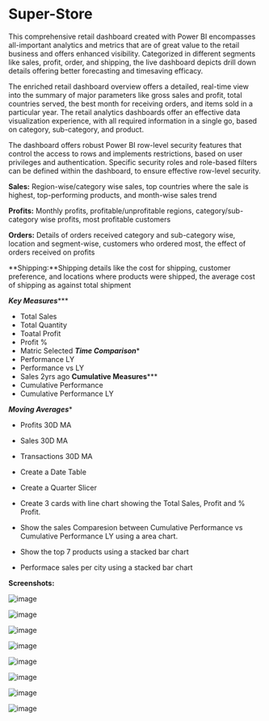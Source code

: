 # Super-Store

This comprehensive retail dashboard created with Power BI encompasses all-important analytics and metrics that are of great value to the retail business and offers enhanced visibility. Categorized in different segments like sales, profit, order, and shipping, the live dashboard depicts drill down details offering better forecasting and timesaving efficacy.

The enriched retail dashboard overview offers a detailed, real-time view into the summary of major parameters like gross sales and profit, total countries served, the best month for receiving orders, and items sold in a particular year. The retail analytics dashboards offer an effective data visualization experience, with all required information in a single go, based on category, sub-category, and product.

The dashboard offers robust Power BI row-level security features that control the access to rows and implements restrictions, based on user privileges and authentication. Specific security roles and role-based filters can be defined within the dashboard, to ensure effective row-level security.


**Sales:** Region-wise/category wise sales, top countries where the sale is highest, top-performing products, and month-wise sales trend

**Profits:** Monthly profits, profitable/unprofitable regions, category/sub-category wise profits, most profitable customers

**Orders:** Details of orders received category and sub-category wise, location and segment-wise, customers who ordered most, the effect of orders received on profits

**Shipping:**Shipping details like the cost for shipping, customer preference, and locations where products were shipped, the average cost of shipping as against total shipment

 
*****Key Measures********
- Total Sales
- Total Quantity
- Toatal Profit
- Profit %
- Matric Selected
*****Time Comparison******
- Performance LY
- Performance vs LY
- Sales 2yrs ago
****Cumulative Measures*******
- Cumulative Performance
- Cumulative Performance LY

*******Moving Averages********
- Profits 30D MA
- Sales 30D MA
- Transactions 30D MA


- Create a Date Table
- Create a Quarter Slicer
- Create 3 cards with line chart showing the Total Sales, Profit and % Profit.
- Show the sales Comparesion between Cumulative Performance vs Cumulative Performance LY using a area chart.
- Show the top 7 products using a stacked bar chart
- Performace sales per city using a stacked bar chart




**Screenshots:**



![image](https://github.com/venkatesh1806/Super-Store/assets/20931939/12e03c6b-2a51-42e0-9bef-af2eaa9270df)




![image](https://github.com/venkatesh1806/Super-Store/assets/20931939/6e7c73cc-06ad-40a9-ac85-b964ccb98828)




![image](https://github.com/venkatesh1806/Super-Store/assets/20931939/23113065-3ee2-4154-9a5f-b8a555f8bde7)




![image](https://github.com/venkatesh1806/Super-Store/assets/20931939/cc5437d6-b979-4c86-bffc-3146c4851e0b)




![image](https://github.com/venkatesh1806/Super-Store/assets/20931939/d535483d-1df7-4dcc-aabd-16e6abb2b72d)




![image](https://github.com/venkatesh1806/Super-Store/assets/20931939/66988573-786e-43ee-9eee-156cd88451ad)




![image](https://github.com/venkatesh1806/Super-Store/assets/20931939/c5c9d88c-e2c9-4267-96d0-ce607bb99410)




![image](https://github.com/venkatesh1806/Super-Store/assets/20931939/2a7fb9dd-153a-4f93-b8ae-fbd6fc6a2f9e)





